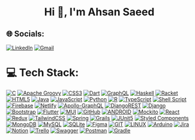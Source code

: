 <h1 align="center">Hi 👋, I'm Ahsan Saeed</h1>

## 🌐 Socials:
[![LinkedIn](https://img.shields.io/badge/LinkedIn-%230077B5.svg?logo=linkedin&logoColor=white)](https://linkedin.com/in/ahsan-saeed-0ab27222b/)
[![Gmail](https://img.shields.io/badge/Gmail-%230077B5.svg?logo=gmail&logoColor=red&color=white)](mailto:ahsan02@gmail.com)

# 💻 Tech Stack:
[![C](https://img.shields.io/badge/c-%2300599C.svg?style=for-the-badge&logo=c&logoColor=white)](https://www.cprogramming.com) [![Apache Groovy](https://img.shields.io/badge/Apache%20Groovy-4298B8.svg?style=for-the-badge&logo=Apache+Groovy&logoColor=white)](https://groovy-lang.org) [![CSS3](https://img.shields.io/badge/css3-%231572B6.svg?style=for-the-badge&logo=css3&logoColor=white)](https://www.w3schools.com/css) [![Dart](https://img.shields.io/badge/dart-%230175C2.svg?style=for-the-badge&logo=dart&logoColor=white)](https://dart.dev) [![GraphQL](https://img.shields.io/badge/-GraphQL-E10098?style=for-the-badge&logo=graphql&logoColor=white)](https://graphql.org) [![Haskell](https://img.shields.io/badge/Haskell-5e5086?style=for-the-badge&logo=haskell&logoColor=white)](https://www.haskell.org) [![Racket](https://img.shields.io/badge/Racket-5e5086?style=for-the-badge&logo=racket&logoColor=white&color=d83e35)](https://racket-lang.org) [![HTML5](https://img.shields.io/badge/html5-%23E34F26.svg?style=for-the-badge&logo=html5&logoColor=white)](https://www.w3schools.com/html) [![Java](https://img.shields.io/badge/java-%23ED8B00.svg?style=for-the-badge&logo=java&logoColor=white)](https://www.java.com/en) [![JavaScript](https://img.shields.io/badge/javascript-%23323330.svg?style=for-the-badge&logo=javascript&logoColor=%23F7DF1E)](https://developer.mozilla.org/en-US/docs/Web/JavaScript) [![Python](https://img.shields.io/badge/python-3670A0?style=for-the-badge&logo=python&logoColor=ffdd54)](https://www.python.org) [![R](https://img.shields.io/badge/r-%23276DC3.svg?style=for-the-badge&logo=r&logoColor=white)](https://www.r-project.org) [![TypeScript](https://img.shields.io/badge/typescript-%23007ACC.svg?style=for-the-badge&logo=typescript&logoColor=white)](https://www.typescriptlang.org) [![Shell Script](https://img.shields.io/badge/shell_script-%23121011.svg?style=for-the-badge&logo=gnu-bash&logoColor=white)](https://www.gnu.org/software/bash) [![Firebase](https://img.shields.io/badge/firebase-%23039BE5.svg?style=for-the-badge&logo=firebase)](https://firebase.google.com) [![Netlify](https://img.shields.io/badge/netlify-%23000000.svg?style=for-the-badge&logo=netlify&logoColor=#00C7B7)](https://www.netlify.com) [![Apollo-GraphQL](https://img.shields.io/badge/-ApolloGraphQL-311C87?style=for-the-badge&logo=apollo-graphql)](https://new.apollographql.com) [![DjangoREST](https://img.shields.io/badge/DJANGO-REST-ff1709?style=for-the-badge&logo=django&logoColor=white&color=ff1709&labelColor=gray)](https://www.django-rest-framework.org) [![Django](https://img.shields.io/badge/django-%23092E20.svg?style=for-the-badge&logo=django&logoColor=white)](https://www.djangoproject.com) [![Bootstrap](https://img.shields.io/badge/bootstrap-%23563D7C.svg?style=for-the-badge&logo=bootstrap&logoColor=white)](https://getbootstrap.com) [![Flutter](https://img.shields.io/badge/Flutter-%2302569B.svg?style=for-the-badge&logo=Flutter&logoColor=white)](https://flutter.dev) [![MUI](https://img.shields.io/badge/MUI-%230081CB.svg?style=for-the-badge&logo=material-ui&logoColor=white)](https://mui.com) [![GitHub](https://img.shields.io/badge/GitHub-%23121011.svg?style=for-the-badge&logo=github&logoColor=white)](https://github.com) [![ANDROID](https://img.shields.io/badge/android-%2320232a.svg?style=for-the-badge&logo=android&logoColor=%a4c639)](https://developer.android.com) [![Mockito](https://img.shields.io/badge/mockito-%2320232a.svg?style=for-the-badge&logo=mockito&logoColor=white&color=C5D9C8)](https://site.mockito.org) [![React](https://img.shields.io/badge/react-%2320232a.svg?style=for-the-badge&logo=react&logoColor=%2361DAFB)](https://react.dev) [![Redux](https://img.shields.io/badge/redux-%23593d88.svg?style=for-the-badge&logo=redux&logoColor=white)](https://redux.js.org) [![TailwindCSS](https://img.shields.io/badge/tailwindcss-%2338B2AC.svg?style=for-the-badge&logo=tailwind-css&logoColor=white)](https://tailwindcss.com) [![Spring](https://img.shields.io/badge/spring-%236DB33F.svg?style=for-the-badge&logo=spring&logoColor=white)](https://spring.io) [![Grails](https://img.shields.io/badge/grails-%23ED8B00.svg?style=for-the-badge&logo=grails&logoColor=white&color=feb672)](https://grails.org/) [![JUnit5](https://img.shields.io/badge/junit5-%236DB33F.svg?style=for-the-badge&logo=junit5&logoColor=white&color=d83e35)](https://junit.org) [![Styled Components](https://img.shields.io/badge/styled--components-DB7093?style=for-the-badge&logo=styled-components&logoColor=white)](https://styled-components.com) [![MongoDB](https://img.shields.io/badge/MongoDB-%234ea94b.svg?style=for-the-badge&logo=mongodb&logoColor=white)](https://www.mongodb.com) [![MySQL](https://img.shields.io/badge/mysql-%2300f.svg?style=for-the-badge&logo=mysql&logoColor=white)](https://www.mysql.com) [![SQLite](https://img.shields.io/badge/sqlite-%2307405e.svg?style=for-the-badge&logo=sqlite&logoColor=white)](https://www.sqlite.org/index.html) 	[![Figma](https://img.shields.io/badge/figma-%23F24E1E.svg?style=for-the-badge&logo=figma&logoColor=white)](https://www.figma.com) [![GIT](https://img.shields.io/badge/Git-fc6d26?style=for-the-badge&logo=git&logoColor=white)](https://git-scm.com) [![LINUX](https://img.shields.io/badge/Linux-FCC624?style=for-the-badge&logo=linux&logoColor=black)](https://www.linux.org) [![Arduino](https://img.shields.io/badge/-Arduino-00979D?style=for-the-badge&logo=Arduino&logoColor=white)](https://www.arduino.cc) [![Jira](https://img.shields.io/badge/jira-%230A0FFF.svg?style=for-the-badge&logo=jira&logoColor=white)](https://www.atlassian.com/software/jira) [![Notion](https://img.shields.io/badge/Notion-%23000000.svg?style=for-the-badge&logo=notion&logoColor=white)](https://www.notion.so) [![Trello](https://img.shields.io/badge/Trello-%23026AA7.svg?style=for-the-badge&logo=Trello&logoColor=white)](https://trello.com) [![Swagger](https://img.shields.io/badge/-Swagger-%23Clojure?style=for-the-badge&logo=swagger&logoColor=white)](https://swagger.io) [![Postman](https://img.shields.io/badge/Postman-FF6C37?style=for-the-badge&logo=postman&logoColor=white)](https://www.postman.com) [![Gradle](https://img.shields.io/badge/Gradle-02303A.svg?style=for-the-badge&logo=Gradle&logoColor=white)](https://gradle.org)
